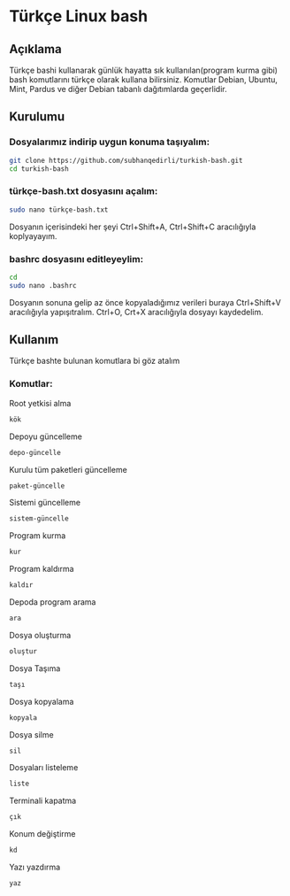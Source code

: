# Türkçe Linux bash

## Açıklama

Türkçe bashi kullanarak günlük hayatta sık kullanılan(program kurma gibi) bash komutlarını türkçe olarak kullana bilirsiniz. Komutlar Debian, Ubuntu, Mint, Pardus ve diğer Debian tabanlı dağıtımlarda geçerlidir.

## Kurulumu

### Dosyalarımız indirip uygun konuma taşıyalım:

```bash
git clone https://github.com/subhanqedirli/turkish-bash.git
cd turkish-bash
```

### türkçe-bash.txt dosyasını açalım:

```bash
sudo nano türkçe-bash.txt
```

Dosyanın içerisindeki her şeyi Ctrl+Shift+A, Ctrl+Shift+C aracılığıyla koplyayayım.

### bashrc dosyasını editleyeylim:

```bash
cd
sudo nano .bashrc
```

Dosyanın sonuna gelip az önce kopyaladığımız verileri buraya Ctrl+Shift+V aracılığıyla yapışıtralım. Ctrl+O, Crt+X aracılığıyla dosyayı kaydedelim.

## Kullanım

Türkçe bashte bulunan komutlara bi göz atalım

### Komutlar:

Root yetkisi alma

```bash
kök
```

Depoyu güncelleme

```bash
depo-güncelle
```

Kurulu tüm paketleri güncelleme

```bash
paket-güncelle
```

Sistemi güncelleme

```bash
sistem-güncelle
```

Program kurma

```bash
kur
```

Program kaldırma

```bash
kaldır
```

Depoda program arama

```bash
ara
```

Dosya oluşturma

```bash
oluştur
```

Dosya Taşıma

```bash
taşı
```

Dosya kopyalama

```bash
kopyala
```

Dosya silme

```bash
sil
```

Dosyaları listeleme

```bash
liste
```

Terminali kapatma 

```bash
çık
```

Konum değiştirme

```bash
kd
```

Yazı yazdırma

```bash
yaz
```

